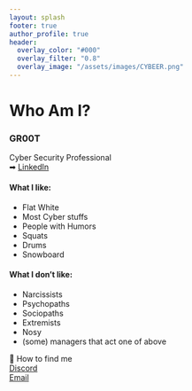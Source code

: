 ```yaml
---
layout: splash
footer: true
author_profile: true
header:
  overlay_color: "#000"
  overlay_filter: "0.8"
  overlay_image: "/assets/images/CYBEER.png"
---
```


# Who Am I? 

### GR00T<br>
Cyber Security Professional <br>
➡  [<i class="fas fa-envelope fa-fw"></i> LinkedIn](https://www.linkedin.com/in/ace-l-bab75927a/)<br>


#### What I like:
- Flat White
- Most Cyber stuffs
- People with Humors
- Squats
- Drums
- Snowboard

#### What I don’t like:
 - Narcissists
 - Psychopaths
 - Sociopaths
 - Extremists 
 - Nosy
 - (some) managers that act one of above

🤝 How to find me<br>
[<i class="fab fa-discord fa-fw"></i> Discord](https://discord.gg/FGeh8Uk9Dg)<br>
[<i class="fas fa-envelope fa-fw"></i> Email](mailto:groot@redraccoon.kr)<br>

